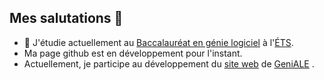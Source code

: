 ## Mes salutations 👋

<!--
**AimeMelancon/AimeMelancon** is a ✨ _special_ ✨ repository because its `README.md` (this file) appears on your GitHub profile.

Here are some ideas to get you started:

- 🔭 I’m currently working on ...
- 🌱 I’m currently learning ...
- 👯 I’m looking to collaborate on ...
- 🤔 I’m looking for help with ...
- 💬 Ask me about ...
- 📫 How to reach me: ...
- 😄 Pronouns: ...
- ⚡ Fun fact: ...
-->

- 🌱 J'étudie actuellement au [Baccalauréat en génie logiciel](https://www.etsmtl.ca/programmes-formations/baccalaureat-genie-logiciel?tab=0&filter1=8bf8bf4e-f3c8-48b7-9743-dcfe6bb37d43#8bc58b39-e9eb-4ec4-84fa-31633cb37c88) à l'[ÉTS](https://www.etsmtl.ca/).
- Ma page github est en développement pour l'instant.
- Actuellement, je participe au développement du [site web](https://github.com/GeniALE/geniale.github.io) de [GeniALE](https://github.com/GeniALE) .  
